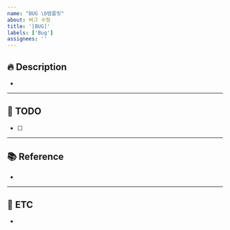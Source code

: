 ```yaml
---
name: "BUG \b템플릿"
about: 버그 수정
title: '[BUG]'
labels: ['Bug']
assignees: ''
---
```


## :fire: Description

- 

<hr>

## :hammer: TODO

- [ ] 

<hr>

## :books: Reference

- 

<hr>

## :bell: ETC

- 